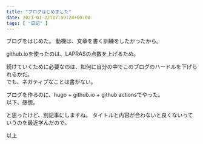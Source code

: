```yaml
---
title: "ブログはじめました"
date: 2021-01-22T17:59:24+09:00
tags: [ "日記" ]
---
```

ブログをはじめた。
動機は、文章を書く訓練をしたかったから。  

<!--more-->

github.ioを使ったのは、LAPRASの点数を上げるため。

続けていくために必要なのは、如何に自分の中でこのブログのハードルを下げられるかだ。  
でも、ネガティブなことは書かない。  

ブログを作るのに、hugo + github.io + github actionsでやった。    
以下、感想。 

と思ったけど、別記事にしますね。
タイトルと内容が合わないと良くないっていうのを最近学んだので。

以上
